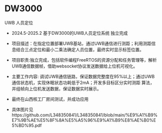 # DW3000
UWB 人员定位

- 2024.5-2025.2 基于DW3000的UWB人员定位系统 独立完成 
- 项目描述：在指定位置部署UWB基站，通过UWB通信进行测距；利用测距信息结合三点定位和最小二乘法确定人员位置，最终实时显示标签位置。 
- 项目职责:独立完成，包括软件编程FreeRTOS的资源分配和任务管理等，解析UWB通信数据帧，借助websocket协议发送数据给上位机可视化。 
- 主要工作内容: 调试UWB通信链路，保证数据完整度在95%以上；通过UWB通信状态机，实现休眠状态功耗低于2mA；开发多目标区分实时测距 算法，并组帧向上位机发送数据，保证数据实时展示。 

- 最终在山西核工厂房间测试，并成功应用

- 具体图片见https://github.com/L348350841/L348350841/blob/main/%E9%A1%B9%E7%9B%AE%E5%8F%8A%E5%A5%96%E9%A1%B9%E8%AE%B0%E5%BD%95.pdf